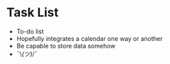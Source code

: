 # Task List

- To-do list
- Hopefully integrates a calendar one way or another
- Be capable to store data somehow
- ¯\\_(ツ)_/¯